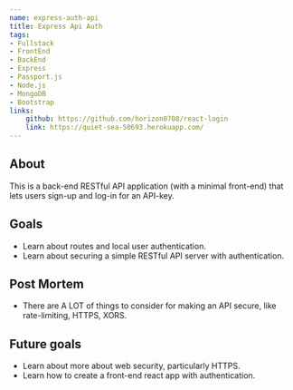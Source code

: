 ```yaml
---
name: express-auth-api
title: Express Api Auth
tags: 
- Fullstack
- FrontEnd
- BackEnd
- Express
- Passport.js
- Node.js
- MongoDB
- Bootstrap
links:
    github: https://github.com/horizon0708/react-login
    link: https://quiet-sea-50693.herokuapp.com/
---
```

## About
This is a back-end RESTful API application (with a minimal front-end) that lets users sign-up and log-in for an API-key. 

## Goals
- Learn about routes and local user authentication.
- Learn about securing a simple RESTful API server with authentication. 

## Post Mortem
- There are A LOT of things to consider for making an API secure, like rate-limiting, HTTPS, XORS.  

## Future goals
- Learn about more about web security, particularly HTTPS.
- Learn how to create a front-end react app with authentication. 